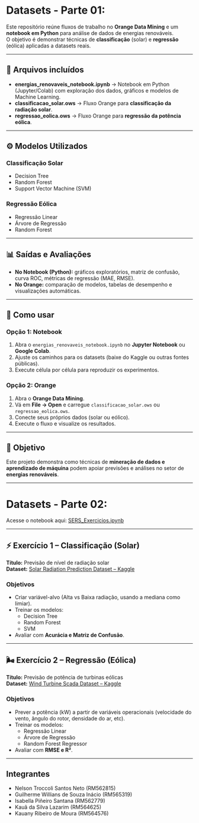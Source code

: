 # Datasets - Parte 01:

Este repositório reúne fluxos de trabalho no **Orange Data Mining** e um **notebook em Python** para análise de dados de energias renováveis.  
O objetivo é demonstrar técnicas de **classificação** (solar) e **regressão** (eólica) aplicadas a datasets reais.

---

## 📂 Arquivos incluídos
- **energias_renovaveis_notebook.ipynb** → Notebook em Python (Jupyter/Colab) com exploração dos dados, gráficos e modelos de Machine Learning.  
- **classificacao_solar.ows** → Fluxo Orange para **classificação da radiação solar**.  
- **regressao_eolica.ows** → Fluxo Orange para **regressão da potência eólica**.  

---

## ⚙️ Modelos Utilizados
### Classificação Solar
- Decision Tree  
- Random Forest  
- Support Vector Machine (SVM)  

### Regressão Eólica
- Regressão Linear  
- Árvore de Regressão  
- Random Forest  

---

## 📊 Saídas e Avaliações
- **No Notebook (Python):** gráficos exploratórios, matriz de confusão, curva ROC, métricas de regressão (MAE, RMSE).  
- **No Orange:** comparação de modelos, tabelas de desempenho e visualizações automáticas.  

---

## 🚀 Como usar
### Opção 1: Notebook
1. Abra o `energias_renovaveis_notebook.ipynb` no **Jupyter Notebook** ou **Google Colab**.  
2. Ajuste os caminhos para os datasets (baixe do Kaggle ou outras fontes públicas).  
3. Execute célula por célula para reproduzir os experimentos.  

### Opção 2: Orange
1. Abra o **Orange Data Mining**.  
2. Vá em **File → Open** e carregue `classificacao_solar.ows` ou `regressao_eolica.ows`.  
3. Conecte seus próprios dados (solar ou eólico).  
4. Execute o fluxo e visualize os resultados.  

---

## 🔋 Objetivo
Este projeto demonstra como técnicas de **mineração de dados e aprendizado de máquina** podem apoiar previsões e análises no setor de **energias renováveis**.

---

# Datasets - Parte 02:


Acesse o notebook aqui: [SERS_Exercicios.ipynb](SERS_Exercicios.ipynb)

---

## ⚡ Exercício 1 – Classificação (Solar)

**Título:** Previsão de nível de radiação solar  
**Dataset:** [Solar Radiation Prediction Dataset – Kaggle](https://www.kaggle.com/datasets/dronio/SolarEnergy)

### Objetivos
- Criar variável-alvo (Alta vs Baixa radiação, usando a mediana como limiar).  
- Treinar os modelos:  
  - Decision Tree  
  - Random Forest  
  - SVM  
- Avaliar com **Acurácia e Matriz de Confusão**.

---

## 🌬️ Exercício 2 – Regressão (Eólica)

**Título:** Previsão de potência de turbinas eólicas  
**Dataset:** [Wind Turbine Scada Dataset – Kaggle](https://www.kaggle.com/datasets/berkerisen/wind-turbine-scada-dataset)

### Objetivos
- Prever a potência (kW) a partir de variáveis operacionais (velocidade do vento, ângulo do rotor, densidade do ar, etc).  
- Treinar os modelos:  
  - Regressão Linear  
  - Árvore de Regressão  
  - Random Forest Regressor  
- Avaliar com **RMSE e R²**.

 ---
 
## Integrantes
- Nelson Troccoli Santos Neto (RM562815)
- Guilherme Willians de Souza Inácio (RM565319)
- Isabella Piñeiro Santana (RM562779)
- Kauã da Silva Lazarim (RM564625) 
- Kauany Ribeiro de Moura (RM564576)
